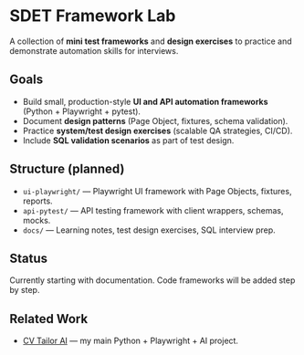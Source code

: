 # SDET Framework Lab
A collection of **mini test frameworks** and **design exercises** to practice and demonstrate automation skills for interviews.

## Goals
- Build small, production-style **UI and API automation frameworks** (Python + Playwright + pytest).
- Document **design patterns** (Page Object, fixtures, schema validation).
- Practice **system/test design exercises** (scalable QA strategies, CI/CD).
- Include **SQL validation scenarios** as part of test design.

## Structure (planned)
- `ui-playwright/` — Playwright UI framework with Page Objects, fixtures, reports.
- `api-pytest/` — API testing framework with client wrappers, schemas, mocks.
- `docs/` — Learning notes, test design exercises, SQL interview prep.

## Status
Currently starting with documentation. Code frameworks will be added step by step.

## Related Work
- [CV Tailor AI](https://github.com/Doroshchuk/cv-tailor-ai) — my main Python + Playwright + AI project.